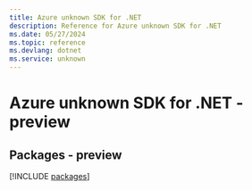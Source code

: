 ```yaml
---
title: Azure unknown SDK for .NET
description: Reference for Azure unknown SDK for .NET
ms.date: 05/27/2024
ms.topic: reference
ms.devlang: dotnet
ms.service: unknown
---
```

# Azure unknown SDK for .NET - preview
## Packages - preview
[!INCLUDE [packages](unknown-index.md)]